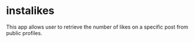 # instalikes
This app allows user to retrieve the number of likes on a specific post from public profiles.
